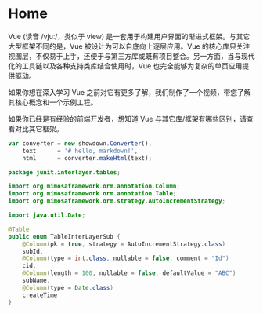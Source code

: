 # Home

Vue (读音 /vjuː/，类似于 view) 是一套用于构建用户界面的渐进式框架。与其它大型框架不同的是，Vue 被设计为可以自底向上逐层应用。Vue 的核心库只关注视图层，不仅易于上手，还便于与第三方库或既有项目整合。另一方面，当与现代化的工具链以及各种支持类库结合使用时，Vue 也完全能够为复杂的单页应用提供驱动。

如果你想在深入学习 Vue 之前对它有更多了解，我们制作了一个视频，带您了解其核心概念和一个示例工程。

如果你已经是有经验的前端开发者，想知道 Vue 与其它库/框架有哪些区别，请查看对比其它框架。


```javascript
var converter = new showdown.Converter(),
    text      = '# hello, markdown!',
    html      = converter.makeHtml(text);
```


```java
package junit.interlayer.tables;

import org.mimosaframework.orm.annotation.Column;
import org.mimosaframework.orm.annotation.Table;
import org.mimosaframework.orm.strategy.AutoIncrementStrategy;

import java.util.Date;

@Table
public enum TableInterLayerSub {
    @Column(pk = true, strategy = AutoIncrementStrategy.class)
    subId,
    @Column(type = int.class, nullable = false, comment = "Id")
    cid,
    @Column(length = 100, nullable = false, defaultValue = "ABC")
    subName,
    @Column(type = Date.class)
    createTime
}

```
